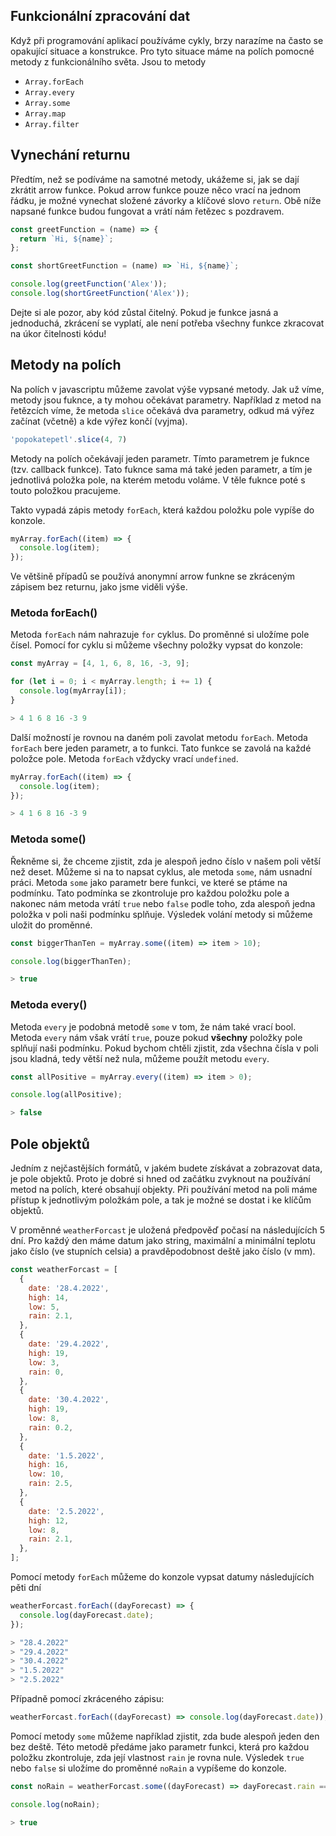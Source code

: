 ## Funkcionální zpracování dat

Když při programování aplikací používáme cykly, brzy narazíme na často se opakující situace a konstrukce. Pro tyto situace máme na polích pomocné metody z funkcionálního světa.
Jsou to metody

- `Array.forEach`
- `Array.every`
- `Array.some`
- `Array.map`
- `Array.filter`

## Vynechání returnu

Předtím, než se podíváme na samotné metody, ukážeme si, jak se dají zkrátit arrow funkce. Pokud arrow funkce pouze něco vrací na jednom řádku, je možné vynechat složené závorky a klíčové slovo `return`. Obě níže napsané funkce budou fungovat a vrátí nám řetězec s pozdravem.

```js
const greetFunction = (name) => {
  return `Hi, ${name}`;
};

const shortGreetFunction = (name) => `Hi, ${name}`;

console.log(greetFunction('Alex'));
console.log(shortGreetFunction('Alex'));
```

Dejte si ale pozor, aby kód zůstal čitelný. Pokud je funkce jasná a jednoduchá, zkrácení se vyplatí, ale není potřeba všechny funkce zkracovat na úkor čitelnosti kódu!

## Metody na polích

Na polích v javascriptu můžeme zavolat výše vypsané metody. Jak už víme, metody jsou fuknce, a ty mohou očekávat parametry. Například z metod na řetězcích víme, že metoda `slice` očekává dva parametry, odkud má výřez začínat (včetně) a kde výřez končí (vyjma).

```js
'popokatepetl'.slice(4, 7)
```

Metody na polích očekávají jeden parametr. Tímto parametrem je fuknce (tzv. callback funkce). Tato fuknce sama má také jeden parametr, a tím je jednotlivá položka pole, na kterém metodu voláme. V těle fuknce poté s touto položkou pracujeme.

Takto vypadá zápis metody `forEach`, která každou položku pole vypíše do konzole.

```js
myArray.forEach((item) => {
  console.log(item);
});

```

Ve většině případů se používá anonymní arrow funkne se zkráceným zápisem bez returnu, jako jsme viděli výše.

### Metoda forEach()

Metoda `forEach` nám nahrazuje `for` cyklus. Do proměnné si uložíme pole čísel. Pomocí for cyklu si můžeme všechny položky vypsat do konzole:

```js
const myArray = [4, 1, 6, 8, 16, -3, 9];

for (let i = 0; i < myArray.length; i += 1) {
  console.log(myArray[i]);
}

> 4 1 6 8 16 -3 9
```

Další možností je rovnou na daném poli zavolat metodu `forEach`. Metoda `forEach` bere jeden parametr, a to funkci. Tato funkce se zavolá na každé položce pole. Metoda `forEach` vždycky vrací `undefined`.

```js
myArray.forEach((item) => {
  console.log(item);
});

> 4 1 6 8 16 -3 9
```

### Metoda some()

Řekněme si, že chceme zjistit, zda je alespoň jedno číslo v našem poli větší než deset. Můžeme si na to napsat cyklus, ale metoda `some`, nám usnadní práci. Metoda `some` jako parametr bere funkci, ve které se ptáme na podmínku. Tato podmínka se zkontroluje pro každou položku pole a nakonec nám metoda vrátí `true` nebo `false` podle toho, zda alespoň jedna položka v poli naši podmínku splňuje. Výsledek volání metody si můžeme uložit do proměnné.

```js
const biggerThanTen = myArray.some((item) => item > 10);

console.log(biggerThanTen);

> true
```

### Metoda every()

Metoda `every` je podobná metodě `some` v tom, že nám také vrací bool. Metoda `every` nám však vrátí `true`, pouze pokud **všechny** položky pole splňují naši podmínku.
Pokud bychom chtěli zjistit, zda všechna čísla v poli jsou kladná, tedy větší než nula, můžeme použít metodu `every`.

```js
const allPositive = myArray.every((item) => item > 0);

console.log(allPositive);

> false
```

## Pole objektů

Jedním z nejčastějších formátů, v jakém budete získávat a zobrazovat data, je pole objektů. Proto je dobré si hned od začátku zvyknout na používání metod na polích, které obsahují objekty. Při používání metod na poli máme přístup k jednotlivým položkám pole, a tak je možné se dostat i ke klíčům objektů.

V proměnné `weatherForcast` je uložená předpověď počasí na následujících 5 dní. Pro každý den máme datum jako string, maximální a minimální teplotu jako číslo (ve stupních celsia) a pravděpodobnost deště jako číslo (v mm).

```js
const weatherForcast = [
  {
    date: '28.4.2022',
    high: 14,
    low: 5,
    rain: 2.1,
  },
  {
    date: '29.4.2022',
    high: 19,
    low: 3,
    rain: 0,
  },
  {
    date: '30.4.2022',
    high: 19,
    low: 8,
    rain: 0.2,
  },
  {
    date: '1.5.2022',
    high: 16,
    low: 10,
    rain: 2.5,
  },
  {
    date: '2.5.2022',
    high: 12,
    low: 8,
    rain: 2.1,
  },
];
```

Pomocí metody `forEach` můžeme do konzole vypsat datumy následujících pěti dní

```js
weatherForcast.forEach((dayForecast) => {
  console.log(dayForecast.date);
});

> "28.4.2022"
> "29.4.2022"
> "30.4.2022"
> "1.5.2022"
> "2.5.2022"
```

Případně pomocí zkráceného zápisu:

```js
weatherForcast.forEach((dayForecast) => console.log(dayForecast.date));
```

Pomocí metody `some` můžeme například zjistit, zda bude alespoň jeden den bez deště. Této metodě předáme jako parametr funkci, která pro každou položku zkontroluje, zda její vlastnost `rain` je rovna nule. Výsledek `true` nebo `false` si uložíme do proměnné `noRain` a vypíšeme do konzole.

```js
const noRain = weatherForcast.some((dayForecast) => dayForecast.rain === 0);

console.log(noRain);

> true
```
